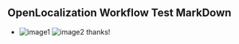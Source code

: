 ## OpenLocalization Workflow Test MarkDown
* ![image1](.\d790f192-34ec-4e2d-aaf6-3a7a6ef20789.PNG)   ![image2](.\2032bbd5-258a-4752-837c-3d47e414bc10.png) 
thanks!